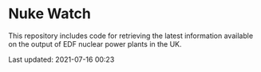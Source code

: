 # Nuke Watch

This repository includes code for retrieving the latest information available on the output of EDF nuclear power plants in the UK.

Last updated: 2021-07-16 00:23